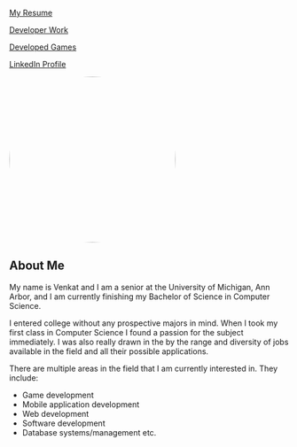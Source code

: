 [My Resume](https://venkatvv.github.io/Venkat_Veerappan_Resume.pdf)


[Developer Work](https://venkatvv.github.io/developer_work)


[Developed Games](https://venkatvv.github.io/developed_games)


[LinkedIn Profile](https://www.linkedin.com/in/venkat-veerappan-065404137)

<img id="overlay_img" src="https://venkatvv.github.io/venkat_edited.jpg" alt="Profile" style="border-radius:50%; height:300px;"/>

## About Me
My name is Venkat and I am a senior at the University of Michigan,
Ann Arbor, and I am currently finishing my Bachelor of Science in Computer Science.

I entered college without any prospective majors in mind. When I took my first class in Computer Science I found a passion for the subject immediately. I was also really drawn in the by the range and diversity of jobs available in the field and all their possible applications.  

There are multiple areas in the field that I am currently interested in. They include:

- Game development
- Mobile application development
- Web development
- Software development
- Database systems/management etc.

<script src="https://ajax.googleapis.com/ajax/libs/jquery/3.1.0/jquery.min.js">
</script>

<script>
window.onload=function(){
	var x = $("#Profile_img").css();
	console.log(x);
	$("img#overlay_img").css({top: x.top, left: x.left});
	console.log(x);
};
</script>